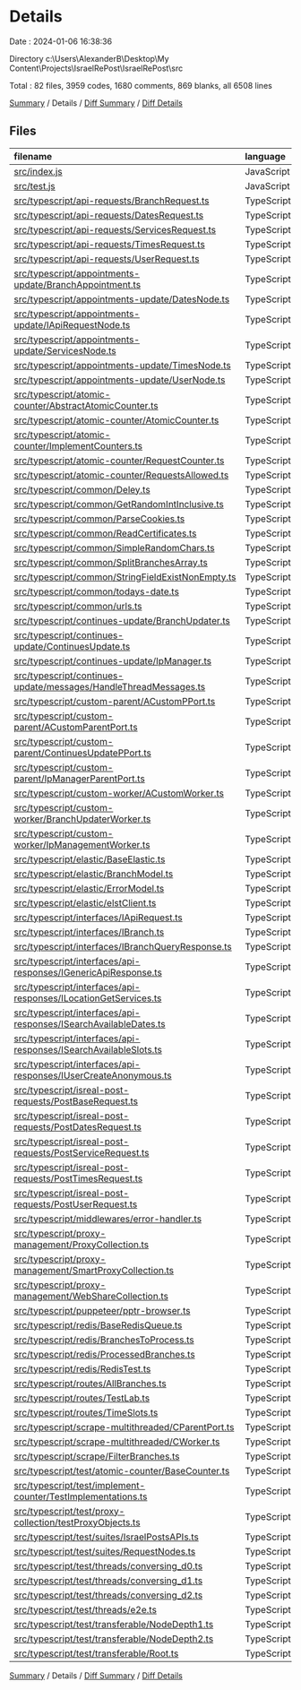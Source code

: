 # Details

Date : 2024-01-06 16:38:36

Directory c:\\Users\\AlexanderB\\Desktop\\My Content\\Projects\\IsraelRePost\\IsraelRePost\\src

Total : 82 files,  3959 codes, 1680 comments, 869 blanks, all 6508 lines

[Summary](results.md) / Details / [Diff Summary](diff.md) / [Diff Details](diff-details.md)

## Files
| filename | language | code | comment | blank | total |
| :--- | :--- | ---: | ---: | ---: | ---: |
| [src/index.js](/src/index.js) | JavaScript | 18 | 2 | 9 | 29 |
| [src/test.js](/src/test.js) | JavaScript | 37 | 8 | 10 | 55 |
| [src/typescript/api-requests/BranchRequest.ts](/src/typescript/api-requests/BranchRequest.ts) | TypeScript | 169 | 28 | 19 | 216 |
| [src/typescript/api-requests/DatesRequest.ts](/src/typescript/api-requests/DatesRequest.ts) | TypeScript | 91 | 1 | 8 | 100 |
| [src/typescript/api-requests/ServicesRequest.ts](/src/typescript/api-requests/ServicesRequest.ts) | TypeScript | 109 | 0 | 9 | 118 |
| [src/typescript/api-requests/TimesRequest.ts](/src/typescript/api-requests/TimesRequest.ts) | TypeScript | 76 | 13 | 12 | 101 |
| [src/typescript/api-requests/UserRequest.ts](/src/typescript/api-requests/UserRequest.ts) | TypeScript | 78 | 1 | 8 | 87 |
| [src/typescript/appointments-update/BranchAppointment.ts](/src/typescript/appointments-update/BranchAppointment.ts) | TypeScript | 90 | 59 | 21 | 170 |
| [src/typescript/appointments-update/DatesNode.ts](/src/typescript/appointments-update/DatesNode.ts) | TypeScript | 113 | 40 | 17 | 170 |
| [src/typescript/appointments-update/IApiRequestNode.ts](/src/typescript/appointments-update/IApiRequestNode.ts) | TypeScript | 3 | 1 | 1 | 5 |
| [src/typescript/appointments-update/ServicesNode.ts](/src/typescript/appointments-update/ServicesNode.ts) | TypeScript | 105 | 40 | 18 | 163 |
| [src/typescript/appointments-update/TimesNode.ts](/src/typescript/appointments-update/TimesNode.ts) | TypeScript | 57 | 18 | 13 | 88 |
| [src/typescript/appointments-update/UserNode.ts](/src/typescript/appointments-update/UserNode.ts) | TypeScript | 81 | 21 | 15 | 117 |
| [src/typescript/atomic-counter/AbstractAtomicCounter.ts](/src/typescript/atomic-counter/AbstractAtomicCounter.ts) | TypeScript | 42 | 51 | 14 | 107 |
| [src/typescript/atomic-counter/AtomicCounter.ts](/src/typescript/atomic-counter/AtomicCounter.ts) | TypeScript | 103 | 57 | 27 | 187 |
| [src/typescript/atomic-counter/ImplementCounters.ts](/src/typescript/atomic-counter/ImplementCounters.ts) | TypeScript | 66 | 29 | 18 | 113 |
| [src/typescript/atomic-counter/RequestCounter.ts](/src/typescript/atomic-counter/RequestCounter.ts) | TypeScript | 18 | 17 | 7 | 42 |
| [src/typescript/atomic-counter/RequestsAllowed.ts](/src/typescript/atomic-counter/RequestsAllowed.ts) | TypeScript | 21 | 18 | 8 | 47 |
| [src/typescript/common/Deley.ts](/src/typescript/common/Deley.ts) | TypeScript | 0 | 7 | 1 | 8 |
| [src/typescript/common/GetRandomIntInclusive.ts](/src/typescript/common/GetRandomIntInclusive.ts) | TypeScript | 5 | 1 | 1 | 7 |
| [src/typescript/common/ParseCookies.ts](/src/typescript/common/ParseCookies.ts) | TypeScript | 18 | 1 | 1 | 20 |
| [src/typescript/common/ReadCertificates.ts](/src/typescript/common/ReadCertificates.ts) | TypeScript | 0 | 6 | 2 | 8 |
| [src/typescript/common/SimpleRandomChars.ts](/src/typescript/common/SimpleRandomChars.ts) | TypeScript | 9 | 0 | 3 | 12 |
| [src/typescript/common/SplitBranchesArray.ts](/src/typescript/common/SplitBranchesArray.ts) | TypeScript | 12 | 0 | 2 | 14 |
| [src/typescript/common/StringFieldExistNonEmpty.ts](/src/typescript/common/StringFieldExistNonEmpty.ts) | TypeScript | 6 | 0 | 1 | 7 |
| [src/typescript/common/todays-date.ts](/src/typescript/common/todays-date.ts) | TypeScript | 18 | 3 | 1 | 22 |
| [src/typescript/common/urls.ts](/src/typescript/common/urls.ts) | TypeScript | 3 | 0 | 1 | 4 |
| [src/typescript/continues-update/BranchUpdater.ts](/src/typescript/continues-update/BranchUpdater.ts) | TypeScript | 26 | 7 | 10 | 43 |
| [src/typescript/continues-update/ContinuesUpdate.ts](/src/typescript/continues-update/ContinuesUpdate.ts) | TypeScript | 105 | 63 | 27 | 195 |
| [src/typescript/continues-update/IpManager.ts](/src/typescript/continues-update/IpManager.ts) | TypeScript | 134 | 155 | 47 | 336 |
| [src/typescript/continues-update/messages/HandleThreadMessages.ts](/src/typescript/continues-update/messages/HandleThreadMessages.ts) | TypeScript | 34 | 2 | 8 | 44 |
| [src/typescript/custom-parent/ACustomPPort.ts](/src/typescript/custom-parent/ACustomPPort.ts) | TypeScript | 0 | 36 | 8 | 44 |
| [src/typescript/custom-parent/ACustomParentPort.ts](/src/typescript/custom-parent/ACustomParentPort.ts) | TypeScript | 22 | 14 | 8 | 44 |
| [src/typescript/custom-parent/ContinuesUpdatePPort.ts](/src/typescript/custom-parent/ContinuesUpdatePPort.ts) | TypeScript | 17 | 1 | 3 | 21 |
| [src/typescript/custom-parent/IpManagerParentPort.ts](/src/typescript/custom-parent/IpManagerParentPort.ts) | TypeScript | 13 | 1 | 3 | 17 |
| [src/typescript/custom-worker/ACustomWorker.ts](/src/typescript/custom-worker/ACustomWorker.ts) | TypeScript | 29 | 14 | 8 | 51 |
| [src/typescript/custom-worker/BranchUpdaterWorker.ts](/src/typescript/custom-worker/BranchUpdaterWorker.ts) | TypeScript | 8 | 0 | 2 | 10 |
| [src/typescript/custom-worker/IpManagementWorker.ts](/src/typescript/custom-worker/IpManagementWorker.ts) | TypeScript | 8 | 0 | 2 | 10 |
| [src/typescript/elastic/BaseElastic.ts](/src/typescript/elastic/BaseElastic.ts) | TypeScript | 256 | 39 | 50 | 345 |
| [src/typescript/elastic/BranchModel.ts](/src/typescript/elastic/BranchModel.ts) | TypeScript | 237 | 29 | 26 | 292 |
| [src/typescript/elastic/ErrorModel.ts](/src/typescript/elastic/ErrorModel.ts) | TypeScript | 82 | 11 | 15 | 108 |
| [src/typescript/elastic/elstClient.ts](/src/typescript/elastic/elstClient.ts) | TypeScript | 0 | 576 | 54 | 630 |
| [src/typescript/interfaces/IApiRequest.ts](/src/typescript/interfaces/IApiRequest.ts) | TypeScript | 11 | 0 | 1 | 12 |
| [src/typescript/interfaces/IBranch.ts](/src/typescript/interfaces/IBranch.ts) | TypeScript | 64 | 1 | 1 | 66 |
| [src/typescript/interfaces/IBranchQueryResponse.ts](/src/typescript/interfaces/IBranchQueryResponse.ts) | TypeScript | 0 | 9 | 3 | 12 |
| [src/typescript/interfaces/api-responses/IGenericApiResponse.ts](/src/typescript/interfaces/api-responses/IGenericApiResponse.ts) | TypeScript | 18 | 0 | 2 | 20 |
| [src/typescript/interfaces/api-responses/ILocationGetServices.ts](/src/typescript/interfaces/api-responses/ILocationGetServices.ts) | TypeScript | 17 | 0 | 1 | 18 |
| [src/typescript/interfaces/api-responses/ISearchAvailableDates.ts](/src/typescript/interfaces/api-responses/ISearchAvailableDates.ts) | TypeScript | 6 | 0 | 1 | 7 |
| [src/typescript/interfaces/api-responses/ISearchAvailableSlots.ts](/src/typescript/interfaces/api-responses/ISearchAvailableSlots.ts) | TypeScript | 3 | 0 | 1 | 4 |
| [src/typescript/interfaces/api-responses/IUserCreateAnonymous.ts](/src/typescript/interfaces/api-responses/IUserCreateAnonymous.ts) | TypeScript | 13 | 0 | 1 | 14 |
| [src/typescript/isreal-post-requests/PostBaseRequest.ts](/src/typescript/isreal-post-requests/PostBaseRequest.ts) | TypeScript | 119 | 4 | 15 | 138 |
| [src/typescript/isreal-post-requests/PostDatesRequest.ts](/src/typescript/isreal-post-requests/PostDatesRequest.ts) | TypeScript | 65 | 12 | 16 | 93 |
| [src/typescript/isreal-post-requests/PostServiceRequest.ts](/src/typescript/isreal-post-requests/PostServiceRequest.ts) | TypeScript | 82 | 12 | 17 | 111 |
| [src/typescript/isreal-post-requests/PostTimesRequest.ts](/src/typescript/isreal-post-requests/PostTimesRequest.ts) | TypeScript | 55 | 12 | 17 | 84 |
| [src/typescript/isreal-post-requests/PostUserRequest.ts](/src/typescript/isreal-post-requests/PostUserRequest.ts) | TypeScript | 62 | 9 | 15 | 86 |
| [src/typescript/middlewares/error-handler.ts](/src/typescript/middlewares/error-handler.ts) | TypeScript | 8 | 13 | 5 | 26 |
| [src/typescript/proxy-management/ProxyCollection.ts](/src/typescript/proxy-management/ProxyCollection.ts) | TypeScript | 44 | 10 | 11 | 65 |
| [src/typescript/proxy-management/SmartProxyCollection.ts](/src/typescript/proxy-management/SmartProxyCollection.ts) | TypeScript | 13 | 2 | 4 | 19 |
| [src/typescript/proxy-management/WebShareCollection.ts](/src/typescript/proxy-management/WebShareCollection.ts) | TypeScript | 13 | 2 | 4 | 19 |
| [src/typescript/puppeteer/pptr-browser.ts](/src/typescript/puppeteer/pptr-browser.ts) | TypeScript | 115 | 2 | 18 | 135 |
| [src/typescript/redis/BaseRedisQueue.ts](/src/typescript/redis/BaseRedisQueue.ts) | TypeScript | 40 | 6 | 11 | 57 |
| [src/typescript/redis/BranchesToProcess.ts](/src/typescript/redis/BranchesToProcess.ts) | TypeScript | 20 | 0 | 7 | 27 |
| [src/typescript/redis/ProcessedBranches.ts](/src/typescript/redis/ProcessedBranches.ts) | TypeScript | 20 | 0 | 7 | 27 |
| [src/typescript/redis/RedisTest.ts](/src/typescript/redis/RedisTest.ts) | TypeScript | 30 | 15 | 11 | 56 |
| [src/typescript/routes/AllBranches.ts](/src/typescript/routes/AllBranches.ts) | TypeScript | 64 | 4 | 7 | 75 |
| [src/typescript/routes/TestLab.ts](/src/typescript/routes/TestLab.ts) | TypeScript | 226 | 43 | 30 | 299 |
| [src/typescript/routes/TimeSlots.ts](/src/typescript/routes/TimeSlots.ts) | TypeScript | 18 | 21 | 9 | 48 |
| [src/typescript/scrape-multithreaded/CParentPort.ts](/src/typescript/scrape-multithreaded/CParentPort.ts) | TypeScript | 0 | 31 | 8 | 39 |
| [src/typescript/scrape-multithreaded/CWorker.ts](/src/typescript/scrape-multithreaded/CWorker.ts) | TypeScript | 0 | 44 | 8 | 52 |
| [src/typescript/scrape/FilterBranches.ts](/src/typescript/scrape/FilterBranches.ts) | TypeScript | 43 | 2 | 6 | 51 |
| [src/typescript/test/atomic-counter/BaseCounter.ts](/src/typescript/test/atomic-counter/BaseCounter.ts) | TypeScript | 78 | 0 | 22 | 100 |
| [src/typescript/test/implement-counter/TestImplementations.ts](/src/typescript/test/implement-counter/TestImplementations.ts) | TypeScript | 66 | 13 | 16 | 95 |
| [src/typescript/test/proxy-collection/testProxyObjects.ts](/src/typescript/test/proxy-collection/testProxyObjects.ts) | TypeScript | 18 | 0 | 3 | 21 |
| [src/typescript/test/suites/IsraelPostsAPIs.ts](/src/typescript/test/suites/IsraelPostsAPIs.ts) | TypeScript | 89 | 4 | 14 | 107 |
| [src/typescript/test/suites/RequestNodes.ts](/src/typescript/test/suites/RequestNodes.ts) | TypeScript | 55 | 4 | 12 | 71 |
| [src/typescript/test/threads/conversing_d0.ts](/src/typescript/test/threads/conversing_d0.ts) | TypeScript | 44 | 13 | 11 | 68 |
| [src/typescript/test/threads/conversing_d1.ts](/src/typescript/test/threads/conversing_d1.ts) | TypeScript | 63 | 17 | 16 | 96 |
| [src/typescript/test/threads/conversing_d2.ts](/src/typescript/test/threads/conversing_d2.ts) | TypeScript | 22 | 3 | 7 | 32 |
| [src/typescript/test/threads/e2e.ts](/src/typescript/test/threads/e2e.ts) | TypeScript | 6 | 0 | 2 | 8 |
| [src/typescript/test/transferable/NodeDepth1.ts](/src/typescript/test/transferable/NodeDepth1.ts) | TypeScript | 14 | 1 | 5 | 20 |
| [src/typescript/test/transferable/NodeDepth2.ts](/src/typescript/test/transferable/NodeDepth2.ts) | TypeScript | 4 | 1 | 3 | 8 |
| [src/typescript/test/transferable/Root.ts](/src/typescript/test/transferable/Root.ts) | TypeScript | 12 | 0 | 3 | 15 |

[Summary](results.md) / Details / [Diff Summary](diff.md) / [Diff Details](diff-details.md)